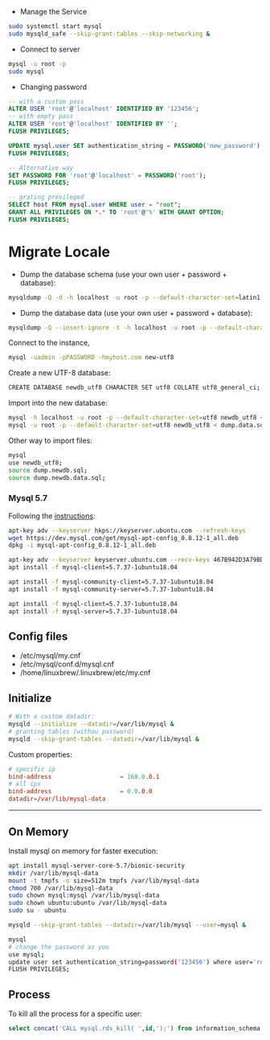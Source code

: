 
* Manage the Service

```sh
sudo systemctl start mysql
sudo mysqld_safe --skip-grant-tables --skip-networking &
```

* Connect to server

```sh
mysql -u root -p
sudo mysql
```

* Changing password

```sql
-- with a custom pass
ALTER USER 'root'@'localhost' IDENTIFIED BY '123456';
-- with empty pass
ALTER USER 'root'@'localhost' IDENTIFIED BY '';
FLUSH PRIVILEGES;

UPDATE mysql.user SET authentication_string = PASSWORD('new_password') WHERE User = 'root' AND Host = 'localhost';
FLUSH PRIVILEGES;

-- Alternative way
SET PASSWORD FOR 'root'@'localhost' = PASSWORD('root');
FLUSH PRIVILEGES;

-- grating previleged
SELECT host FROM mysql.user WHERE user = "root";
GRANT ALL PRIVILEGES ON *.* TO 'root'@'%' WITH GRANT OPTION;
FLUSH PRIVILEGES;
```


# Migrate Locale

* Dump the database schema (use your own user + password + database):

```sh
mysqldump -Q -d -h localhost -u root -p --default-character-set=latin1 --skip-set-charset old_database | sed 's/latin1/utf8/gi' > dump.schema.sql
```

* Dump the database data (use your own user + password + database):

```sh
mysqldump -Q --insert-ignore -t -h localhost -u root -p --default-character-set=latin1 --skip-set-charset old_database | iconv -c -f utf8 -t utf8 > dump.data.sql
```

Connect to the instance, 
```sh 
mysql -uadmin -pPASSWORD -hmyhost.com new-utf8
````


Create a new UTF-8 database:

```sh
CREATE DATABASE newdb_utf8 CHARACTER SET utf8 COLLATE utf8_general_ci;
```

Import into the new database:

```sh
mysql -h localhost -u root -p --default-character-set=utf8 newdb_utf8 < dump.schema.sql; 
mysql -u root -p --default-character-set=utf8 newdb_utf8 < dump.data.sql;
```

Other way to import files:
```sh
mysql
use newdb_utf8;
source dump.newdb.sql;
source dump.newdb.data.sql;
```

### Mysql 5.7 

Following the [instructions](https://www.fosstechnix.com/how-to-install-mysql-5-7-on-ubuntu-20-04-lts/):
```sh
apt-key adv --keyserver hkps://keyserver.ubuntu.com --refresh-keys
wget https://dev.mysql.com/get/mysql-apt-config_0.8.12-1_all.deb
dpkg -i mysql-apt-config_0.8.12-1_all.deb

apt-key adv --keyserver keyserver.ubuntu.com --recv-keys 467B942D3A79BD29
apt install -f mysql-client=5.7.37-1ubuntu18.04

apt install -f mysql-community-client=5.7.37-1ubuntu18.04
apt install -f mysql-community-server=5.7.37-1ubuntu18.04

apt install -f mysql-client=5.7.37-1ubuntu18.04
apt install -f mysql-server=5.7.37-1ubuntu18.04
```


## Config files

* /etc/mysql/my.cnf
* /etc/mysql/conf.d/mysql.cnf
* /home/linuxbrew/.linuxbrew/etc/my.cnf



## Initialize


```sh
# With a custom datadir:
mysqld --initialize --datadir=/var/lib/mysql &
# granting tables (withou password)
mysqld --skip-grant-tables --datadir=/var/lib/mysql &
```

Custom properties:
```conf
# specific ip
bind-address                   = 168.0.0.1
# all ips
bind-address                   = 0.0.0.0
datadir=/var/lib/mysql-data
```



-----

## On Memory

Install mysql on memory for faster execution:

```sh
apt install mysql-server-core-5.7/bionic-security
mkdir /var/lib/mysql-data
mount -t tmpfs -o size=512m tmpfs /var/lib/mysql-data
chmod 700 /var/lib/mysql-data
sudo chown mysql:mysql /var/lib/mysql-data
sudo chown ubuntu:ubuntu /var/lib/mysql-data
sudo su - ubuntu

mysqld --skip-grant-tables --datadir=/var/lib/mysql --user=mysql &

mysql
# change the password as you
use mysql;
update user set authentication_string=password('123456') where user='root';
FLUSH PRIVILEGES;
```

## Process

To kill all the process for a specific user:
```sql
select concat('CALL mysql.rds_kill( ',id,');') from information_schema.processlist where user='admin'; 
```
